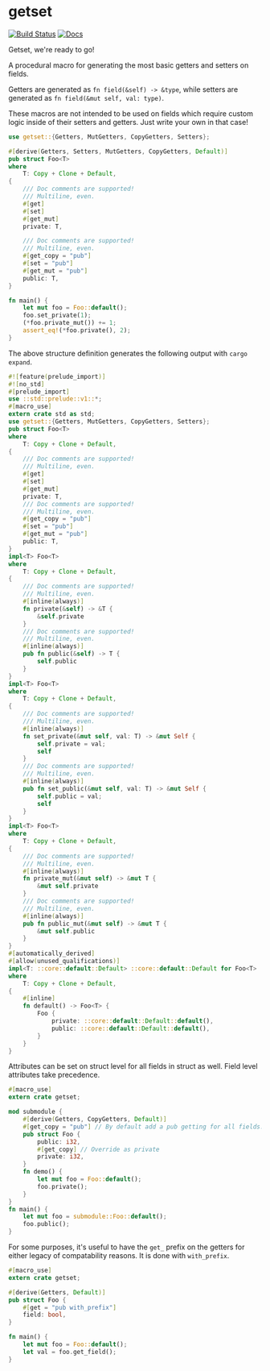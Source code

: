 # getset

[![Build Status](https://travis-ci.org/Hoverbear/getset.svg?branch=master)](https://travis-ci.org/Hoverbear/getset)
[![Docs](https://docs.rs/getset/badge.svg)](https://docs.rs/getset/)

Getset, we're ready to go!

A procedural macro for generating the most basic getters and setters on fields.

Getters are generated as `fn field(&self) -> &type`, while setters are generated as `fn field(&mut self, val: type)`.

These macros are not intended to be used on fields which require custom logic inside of their setters and getters. Just write your own in that case!

```rust
use getset::{Getters, MutGetters, CopyGetters, Setters};

#[derive(Getters, Setters, MutGetters, CopyGetters, Default)]
pub struct Foo<T>
where
    T: Copy + Clone + Default,
{
    /// Doc comments are supported!
    /// Multiline, even.
    #[get]
    #[set]
    #[get_mut]
    private: T,

    /// Doc comments are supported!
    /// Multiline, even.
    #[get_copy = "pub"]
    #[set = "pub"]
    #[get_mut = "pub"]
    public: T,
}

fn main() {
    let mut foo = Foo::default();
    foo.set_private(1);
    (*foo.private_mut()) += 1;
    assert_eq!(*foo.private(), 2);
}
```

The above structure definition generates the following output with `cargo expand`.

```rust
#![feature(prelude_import)]
#![no_std]
#[prelude_import]
use ::std::prelude::v1::*;
#[macro_use]
extern crate std as std;
use getset::{Getters, MutGetters, CopyGetters, Setters};
pub struct Foo<T>
where
    T: Copy + Clone + Default,
{
    /// Doc comments are supported!
    /// Multiline, even.
    #[get]
    #[set]
    #[get_mut]
    private: T,
    /// Doc comments are supported!
    /// Multiline, even.
    #[get_copy = "pub"]
    #[set = "pub"]
    #[get_mut = "pub"]
    public: T,
}
impl<T> Foo<T>
where
    T: Copy + Clone + Default,
{
    /// Doc comments are supported!
    /// Multiline, even.
    #[inline(always)]
    fn private(&self) -> &T {
        &self.private
    }
    /// Doc comments are supported!
    /// Multiline, even.
    #[inline(always)]
    pub fn public(&self) -> T {
        self.public
    }
}
impl<T> Foo<T>
where
    T: Copy + Clone + Default,
{
    /// Doc comments are supported!
    /// Multiline, even.
    #[inline(always)]
    fn set_private(&mut self, val: T) -> &mut Self {
        self.private = val;
        self
    }
    /// Doc comments are supported!
    /// Multiline, even.
    #[inline(always)]
    pub fn set_public(&mut self, val: T) -> &mut Self {
        self.public = val;
        self
    }
}
impl<T> Foo<T>
where
    T: Copy + Clone + Default,
{
    /// Doc comments are supported!
    /// Multiline, even.
    #[inline(always)]
    fn private_mut(&mut self) -> &mut T {
        &mut self.private
    }
    /// Doc comments are supported!
    /// Multiline, even.
    #[inline(always)]
    pub fn public_mut(&mut self) -> &mut T {
        &mut self.public
    }
}
#[automatically_derived]
#[allow(unused_qualifications)]
impl<T: ::core::default::Default> ::core::default::Default for Foo<T>
where
    T: Copy + Clone + Default,
{
    #[inline]
    fn default() -> Foo<T> {
        Foo {
            private: ::core::default::Default::default(),
            public: ::core::default::Default::default(),
        }
    }
}
```

Attributes can be set on struct level for all fields in struct as well. Field level attributes take
precedence.

```rust
#[macro_use]
extern crate getset;

mod submodule {
    #[derive(Getters, CopyGetters, Default)]
    #[get_copy = "pub"] // By default add a pub getting for all fields.
    pub struct Foo {
        public: i32,
        #[get_copy] // Override as private
        private: i32,
    }
    fn demo() {
        let mut foo = Foo::default();
        foo.private();
    }
}
fn main() {
    let mut foo = submodule::Foo::default();
    foo.public();
}
```

For some purposes, it's useful to have the `get_` prefix on the getters for
either legacy of compatability reasons. It is done with `with_prefix`.

```rust
#[macro_use]
extern crate getset;

#[derive(Getters, Default)]
pub struct Foo {
    #[get = "pub with_prefix"]
    field: bool,
}

fn main() {
    let mut foo = Foo::default();
    let val = foo.get_field();
}
```
